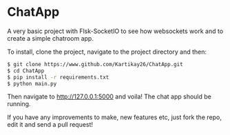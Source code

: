 ChatApp
=========

A very basic project with Flsk-SocketIO to see how
websockets work and to create a simple chatroom app.

To install, clone the project, navigate to the project 
directory and then:

```sh
$ git clone https://www.github.com/Kartikay26/ChatApp.git
$ cd ChatApp
$ pip install -r requirements.txt
$ python main.py
```

Then navigate to http://127.0.0.1:5000 and voila! The
chat app should be running.

If you have any improvements to make, new features etc,
just fork the repo, edit it and send a pull request!